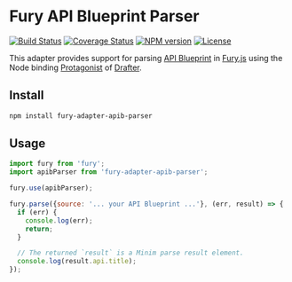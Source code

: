 # Fury API Blueprint Parser

[![Build Status](https://img.shields.io/travis/refractproject/fury-adapter-apib-parser.svg)](https://travis-ci.org/refractproject/fury-adapter-apib-parser) [![Coverage Status](https://img.shields.io/coveralls/refractproject/fury-adapter-apib-parser.svg)](https://coveralls.io/r/refractproject/fury-adapter-apib-parser) [![NPM version](https://img.shields.io/npm/v/fury-adapter-apib-parser.svg)](https://www.npmjs.org/package/fury-adapter-apib-parser) [![License](https://img.shields.io/npm/l/fury-adapter-apib-parser.svg)](https://www.npmjs.org/package/fury-adapter-apib-parser)

This adapter provides support for parsing [API Blueprint](https://apiblueprint.org/) in [Fury.js](https://github.com/apiaryio/fury.js) using the Node binding [Protagonist](https://github.com/apiaryio/protagonist) of [Drafter](https://github.com/apiaryio/drafter).

## Install

```sh
npm install fury-adapter-apib-parser
```

## Usage

```js
import fury from 'fury';
import apibParser from 'fury-adapter-apib-parser';

fury.use(apibParser);

fury.parse({source: '... your API Blueprint ...'}, (err, result) => {
  if (err) {
    console.log(err);
    return;
  }

  // The returned `result` is a Minim parse result element.
  console.log(result.api.title);
});
```
